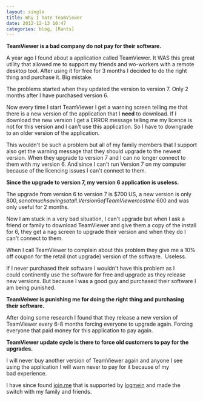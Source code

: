 ```yaml
---
layout: single
title: Why I hate TeamViewer
date: 2012-12-13 10:47
categories: blog, [Rants]
---
```

<strong>TeamViewer is a bad company do not pay for their software. </strong>

A year ago I found about a application called TeamViewer. It WAS this great utility that allowed me to support my friends and wo-workers with a remote desktop tool. After using it for free for 3 months I decided to do the right thing and purchase it. Big mistake.

The problems started when they updated the version to version 7. Only 2 months after I have purchased version 6.

Now every time I start TeamViewer I get a warning screen telling me that there is a new version of the application that I <strong>need</strong> to download. If I download the new version I get a ERROR message telling me my licence is not for this version and I can't use this application. So I have to downgrade to an older version of the application.

This wouldn't be such a problem but all of my family members that I support also get the warning message that they should upgrade to the newest version. When they upgrade to version 7 and I can no longer connect to them with my version 6. And since I can't run Version 7 on my computer because of the licencing issues I can't connect to them.

<strong>Since the upgrade to version 7, my version 6 application is useless. </strong>

The upgrade from version 6 to version 7 is $700 US, a new version is only $800, so not much savings at all. Version 6 of TeamViewer cost me ~$600 and was only useful for 2 months.<strong> </strong>

Now I am stuck in a very bad situation, I can't upgrade but when I ask a friend or family to download TeamViewer and give them a copy of the install for 6, they get a nag screen to upgrade their version and when they do I can't connect to them.

When I call TeamViewer to complain about this problem they give me a 10% off coupon for the retail (not upgrade) version of the software.  Useless.

If I never purchased their software I wouldn't have this problem as I could continently use the software for free and upgrade as they release new versions. But because I was a good guy and purchased their software I am being punished.

<strong>TeamVeiwer is punishing me for doing the right thing and purchasing their software. </strong>

After doing some research I found that they release a new version of TeamViewer every 6-8 months forcing everyone to upgrade again. Forcing everyone that paid money for this application to pay again.

<strong>TeamViewer update cycle is there to force old customers to pay for the upgrades. </strong>

I will never buy another version of TeamViewer again and anyone I see using the application I will warn never to pay for it because of my bad experience.

I have since found <a href="https://join.me/">join.me</a> that is supported by <a href="https://secure.logmein.com">logmein</a> and made the switch with my family and friends.

&nbsp;
